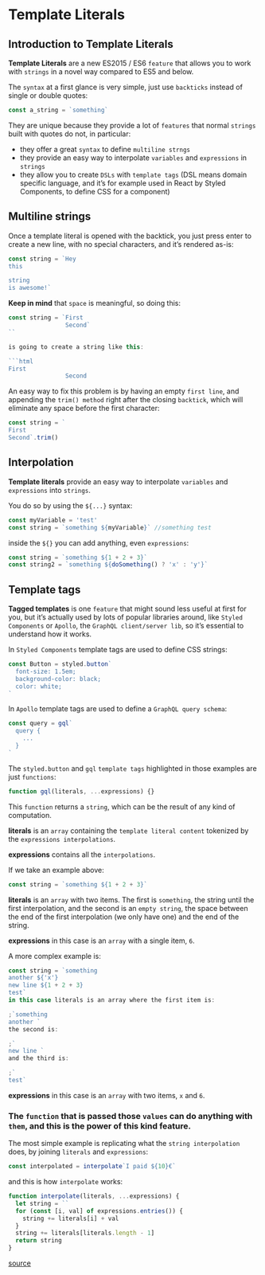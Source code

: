 # Template Literals

## Introduction to Template Literals

**Template Literals** are a new ES2015 / ES6 `feature` that allows you to work with `strings` in a novel way compared to ES5 and below.

The `syntax` at a first glance is very simple, just use `backticks` instead of single or double quotes:

```js
const a_string = `something`
```

They are unique because they provide a lot of `features` that normal `strings` built with quotes do not, in particular:

- they offer a great `syntax` to define `multiline strngs`
- they provide an easy way to interpolate `variables` and `expressions` in `strings`
- they allow you to create `DSLs` with `template tags` (DSL means domain specific language, and it’s for example used in React by Styled Components, to define CSS for a component)

## Multiline strings

Once a template literal is opened with the backtick, you just press enter to create a new line, with no special characters, and it’s rendered as-is:

```js
const string = `Hey
this

string
is awesome!`
```
**Keep in mind** that `space` is meaningful, so doing this:

```js
const string = `First
                Second`
``

is going to create a string like this:

```html
First
                Second
```

An easy way to fix this problem is by having an empty `first line`, and appending the `trim() method` right after the closing `backtick`, which will eliminate any space before the first character:

```js
const string = `
First
Second`.trim()
```

## Interpolation

**Template literals** provide an easy way to interpolate `variables` and `expressions` into `strings`.

You do so by using the `${...}` syntax:

```js
const myVariable = 'test'
const string = `something ${myVariable}` //something test
```

inside the `${}` you can add anything, even `expressions`:

```js
const string = `something ${1 + 2 + 3}`
const string2 = `something ${doSomething() ? 'x' : 'y'}`
```

## Template tags

**Tagged templates** is one `feature` that might sound less useful at first for you, but it’s actually used by lots of popular libraries around, like `Styled Components` or `Apollo`, the `GraphQL client/server lib`, so it’s essential to understand how it works.

In `Styled Components` template tags are used to define CSS strings:

```js
const Button = styled.button`
  font-size: 1.5em;
  background-color: black;
  color: white;
`
```

In `Apollo` template tags are used to define a `GraphQL query schema`:

```js
const query = gql`
  query {
    ...
  }
`
```

The `styled.button` and `gql` `template tags` highlighted in those examples are just `functions`:

```js
function gql(literals, ...expressions) {}
```

This `function` returns a `string`, which can be the result of any kind of computation.

**literals** is an `array` containing the `template literal content` tokenized by the `expressions interpolations`.

**expressions** contains all the `interpolations`.

If we take an example above:

```js
const string = `something ${1 + 2 + 3}`
```

**literals** is an `array` with two items. The first is `something`, the string until the first interpolation, and the second is an `empty string`, the space between the end of the first interpolation (we only have one) and the end of the string.

**expressions** in this case is an `array` with a single item, `6`.

A more complex example is:

```js
const string = `something
another ${'x'}
new line ${1 + 2 + 3}
test`
in this case literals is an array where the first item is:

;`something
another `
the second is:

;`
new line `
and the third is:

;`
test`
```
**expressions** in this case is an `array` with two items, `x` and `6`.

### The `function` that is passed those `values` can do anything with `them`, and this is the power of this kind feature.

The most simple example is replicating what the `string interpolation` does, by joining `literals` and `expressions`:

```js
const interpolated = interpolate`I paid ${10}€`
```

and this is how `interpolate` works:

```js
function interpolate(literals, ...expressions) {
  let string = ``
  for (const [i, val] of expressions.entries()) {
    string += literals[i] + val
  }
  string += literals[literals.length - 1]
  return string
}
```


[source](https://flaviocopes.com/javascript-template-literals/)